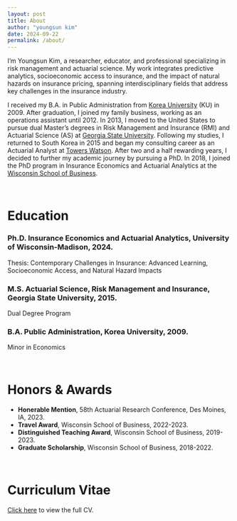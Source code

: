 ```yaml
---
layout: post
title: About
author: "youngsun kim"
date: 2024-09-22  
permalink: /about/
---
```


I’m Youngsun Kim, a researcher, educator, and professional specializing in risk management and actuarial science. My work integrates predictive analytics, socioeconomic access to insurance, and the impact of natural hazards on insurance pricing, spanning interdisciplinary fields that address key challenges in the insurance industry.

I received my B.A. in Public Administration from [Korea University][kupa] (KU) in 2009.
After graduation, I joined my family business, working as an operations assistant until 2012. In 2013, I moved to the United States to pursue dual Master’s degrees in Risk Management and Insurance (RMI) and Actuarial Science (AS) at [Georgia State University][gsu].
Following my studies, I returned to South Korea in 2015 and began my consulting career as an Actuarial Analyst at [Towers Watson][tw].
After two and a half rewarding years, I decided to further my academic journey by pursuing a PhD. In 2018, I joined the PhD program in Insurance Economics and Actuarial Analytics at the [Wisconsin School of Business][wsb].


<br/>

# Education
### Ph.D. Insurance Economics and Actuarial Analytics, University of Wisconsin-Madison, 2024.
Thesis: Contemporary Challenges in Insurance: Advanced Learning, Socioeconomic Access, and Natural Hazard Impacts 

### M.S. Actuarial Science, Risk Management and Insurance, Georgia State University, 2015.
Dual Degree Program

### B.A. Public Administration, Korea University, 2009.
Minor in Economics

<br/>

# Honors & Awards
- **Honerable Mention**, 58th Actuarial Research Conference, Des Moines, IA, 2023.
- **Travel Award**, Wisconsin School of Business, 2022-2023.
- **Distinguished Teaching Award**, Wisconsin School of Business, 2019-2023.
- **Graduate Scholarship**, Wisconsin School of Business, 2018-2022.

<br/>

# Curriculum Vitae

[Click here](https://github.com/sundrop03/sundrop03.github.io/blob/master/CV_Youngsun.pdf) to view the full CV.

<br/>


[kupa]: https://kupa.korea.ac.kr/
[gsu]: https://robinson.gsu.edu/academic-departments/risk-science/
[tw]: https://www.wtwco.com/en-us/solutions/insurance-consulting-and-technology
[wsb]: https://business.wisc.edu/
